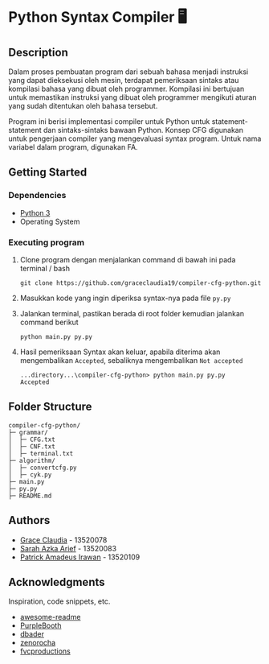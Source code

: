 # **Python** Syntax Compiler :desktop_computer:


## Description

Dalam proses pembuatan program dari sebuah bahasa menjadi instruksi yang dapat dieksekusi oleh mesin, terdapat pemeriksaan sintaks atau kompilasi bahasa yang dibuat oleh programmer. Kompilasi ini bertujuan untuk memastikan instruksi yang dibuat oleh programmer mengikuti aturan yang sudah ditentukan oleh bahasa tersebut.

Program ini berisi implementasi compiler untuk Python untuk statement-statement dan sintaks-sintaks bawaan Python. Konsep CFG digunakan untuk pengerjaan compiler yang mengevaluasi syntax program. Untuk nama variabel dalam program, digunakan FA.

## Getting Started

### Dependencies

* [Python 3](https://www.python.org/downloads/)
* Operating System

### Executing program

1. Clone program dengan menjalankan command di bawah ini pada terminal / bash
    ```
    git clone https://github.com/graceclaudia19/compiler-cfg-python.git
    ```
2. Masukkan kode yang ingin diperiksa syntax-nya pada file `py.py`

3. Jalankan terminal, pastikan berada di root folder kemudian jalankan command berikut
    ```
    python main.py py.py
    ```
4. Hasil pemeriksaan Syntax akan keluar, apabila diterima akan mengembalikan `Accepted`, sebaliknya mengembalikan `Not accepted`

    ```
    ...directory...\compiler-cfg-python> python main.py py.py
    Accepted
    ```
## Folder Structure
```
compiler-cfg-python/
├─ grammar/
│  ├─ CFG.txt
│  ├─ CNF.txt
│  ├─ terminal.txt
├─ algorithm/
│  ├─ convertcfg.py
│  ├─ cyk.py
├─ main.py
├─ py.py
├─ README.md
```

## Authors

- [Grace Claudia](https://github.com/graceclaudia19) - 13520078 
- [Sarah Azka Arief](https://github.com/azkazkazka) - 13520083
- [Patrick Amadeus Irawan](https://github.com/patrickamadeus) - 13520109



## Acknowledgments

Inspiration, code snippets, etc.
* [awesome-readme](https://github.com/matiassingers/awesome-readme)
* [PurpleBooth](https://gist.github.com/PurpleBooth/109311bb0361f32d87a2)
* [dbader](https://github.com/dbader/readme-template)
* [zenorocha](https://gist.github.com/zenorocha/4526327)
* [fvcproductions](https://gist.github.com/fvcproductions/1bfc2d4aecb01a834b46)